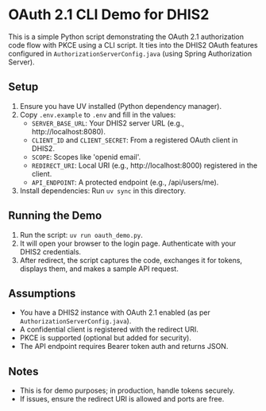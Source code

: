 # OAuth 2.1 CLI Demo for DHIS2

This is a simple Python script demonstrating the OAuth 2.1 authorization code flow with PKCE using a CLI script. It ties into the DHIS2 OAuth features configured in `AuthorizationServerConfig.java` (using Spring Authorization Server).

## Setup

1. Ensure you have UV installed (Python dependency manager).
2. Copy `.env.example` to `.env` and fill in the values:
   - `SERVER_BASE_URL`: Your DHIS2 server URL (e.g., http://localhost:8080).
   - `CLIENT_ID` and `CLIENT_SECRET`: From a registered OAuth client in DHIS2.
   - `SCOPE`: Scopes like 'openid email'.
   - `REDIRECT_URI`: Local URI (e.g., http://localhost:8000) registered in the client.
   - `API_ENDPOINT`: A protected endpoint (e.g., /api/users/me).
3. Install dependencies: Run `uv sync` in this directory.

## Running the Demo

1. Run the script: `uv run oauth_demo.py`.
2. It will open your browser to the login page. Authenticate with your DHIS2 credentials.
3. After redirect, the script captures the code, exchanges it for tokens, displays them, and makes a sample API request.

## Assumptions
- You have a DHIS2 instance with OAuth 2.1 enabled (as per `AuthorizationServerConfig.java`).
- A confidential client is registered with the redirect URI.
- PKCE is supported (optional but added for security).
- The API endpoint requires Bearer token auth and returns JSON.

## Notes
- This is for demo purposes; in production, handle tokens securely.
- If issues, ensure the redirect URI is allowed and ports are free.
